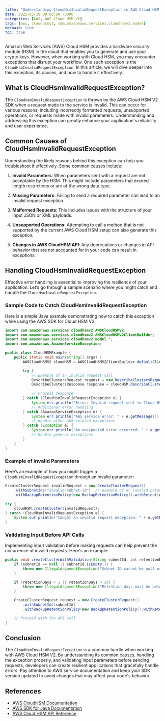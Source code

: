 ```yaml
---
title: "Understanding CloudHsmInvalidRequestException in AWS Cloud HSM V2"
date: 2025-03-10 09:00:00 -0000
categories: [AWS, AWS Cloud HSM V2]
tags: [aws, cloudhsmv2, com.amazonaws.services.cloudhsmv2.model]
mermaid: true
toc: true
---
```



Amazon Web Services (AWS) Cloud HSM provides a hardware security module (HSM) in the cloud that enables you to generate and use your crypto keys. However, when working with Cloud HSM, you may encounter exceptions that disrupt your workflow. One such exception is the `CloudHsmInvalidRequestException`. In this article, we will dive deeper into this exception, its causes, and how to handle it effectively. 

## What is CloudHsmInvalidRequestException?

The `CloudHsmInvalidRequestException` is thrown by the AWS Cloud HSM V2 SDK when a request made to the service is invalid. This can occur for various reasons, including incorrectly formatted requests, unsupported operations, or requests made with invalid parameters. Understanding and addressing this exception can greatly enhance your application's reliability and user experience.

## Common Causes of CloudHsmInvalidRequestException

Understanding the likely reasons behind this exception can help you troubleshoot it effectively. Some common causes include:

1. **Invalid Parameters**: When parameters sent with a request are not acceptable by the HSM. This might include parameters that exceed length restrictions or are of the wrong data type.

2. **Missing Parameters**: Failing to send a required parameter can lead to an invalid request exception.

3. **Malformed Requests**: This includes issues with the structure of your input JSON or XML payloads.

4. **Unsupported Operations**: Attempting to call a method that is not supported by the current AWS Cloud HSM setup can also generate this exception.

5. **Changes in AWS CloudHSM API**: Any deprecations or changes in API behavior that are not accounted for in your code can result in exceptions.

## Handling CloudHsmInvalidRequestException

Effective error handling is essential to improving the resilience of your application. Let’s go through a sample scenario where you might catch and handle the `CloudHsmInvalidRequestException`.

### Sample Code to Catch CloudHsmInvalidRequestException

Here is a simple Java example demonstrating how to catch this exception while using the AWS SDK for Cloud HSM V2.

```java
import com.amazonaws.services.cloudhsmv2.AWSCloudHSMV2;
import com.amazonaws.services.cloudhsmv2.AWSCloudHSMV2ClientBuilder;
import com.amazonaws.services.cloudhsmv2.model.*;
import com.amazonaws.AmazonServiceException;

public class CloudHSMExample {
    public static void main(String[] args) {
        AWSCloudHSMV2 cloudHSM = AWSCloudHSMV2ClientBuilder.defaultClient();

        try {
            // Example of an invalid request call
            DescribeClustersRequest request = new DescribeClustersRequest();
            DescribeClustersResponse response = cloudHSM.describeClusters(request);
            
            // Process response
        } catch (CloudHsmInvalidRequestException e) {
            System.err.println("Error: Invalid request sent to Cloud HSM - " + e.getMessage());
            // Additional error handling
        } catch (AmazonServiceException e) {
            System.err.println("AWS service error: " + e.getMessage());
            // Handle other AWS-related exceptions
        } catch (Exception e) {
            System.err.println("An unexpected error occurred: " + e.getMessage());
            // Handle general exceptions
        }
    }
}
```

### Example of Invalid Parameters

Here’s an example of how you might trigger a `CloudHsmInvalidRequestException` through an invalid parameter:

```java
CreateClusterRequest invalidRequest = new CreateClusterRequest()
    .withSubnetIds("invalid-subnet-id")  // example of an invalid parameter
    .withBackupRetentionPolicy(new BackupRetentionPolicy().withRetentionDays(15));
    
try {
    cloudHSM.createCluster(invalidRequest);
} catch (CloudHsmInvalidRequestException e) {
    System.out.println("Caught an invalid request exception: " + e.getMessage());
}
```

### Validating Input Before API Calls

Implementing input validation before making requests can help prevent the occurrence of invalid requests. Here's an example:

```java
public void createClusterWithValidation(String subnetId, int retentionDays) {
    if (subnetId == null || subnetId.isEmpty()) {
        throw new IllegalArgumentException("Subnet ID cannot be null or empty.");
    }

    if (retentionDays < 1 || retentionDays > 30) {
        throw new IllegalArgumentException("Retention days must be between 1 and 30.");
    }

    CreateClusterRequest request = new CreateClusterRequest()
        .withSubnetIds(subnetId)
        .withBackupRetentionPolicy(new BackupRetentionPolicy().withRetentionDays(retentionDays));

    // Proceed with the API call
}
```

## Conclusion

The `CloudHsmInvalidRequestException` is a common hurdle when working with AWS Cloud HSM V2. By understanding its common causes, handling the exception properly, and validating input parameters before sending requests, developers can create resilient applications that gracefully handle errors. Pay attention to AWS service documentation and keep your SDK version updated to avoid changes that may affect your code's behavior.

## References

- [AWS CloudHSM Documentation](https://docs.aws.amazon.com/cloudhsm/latest/userguide/what-is.html)
- [AWS SDK for Java Documentation](https://docs.aws.amazon.com/sdk-for-java/latest/developer-guide/home.html)
- [AWS Cloud HSM API Reference](https://docs.aws.amazon.com/cloudhsm/latest/APIReference/API_Overview.html)